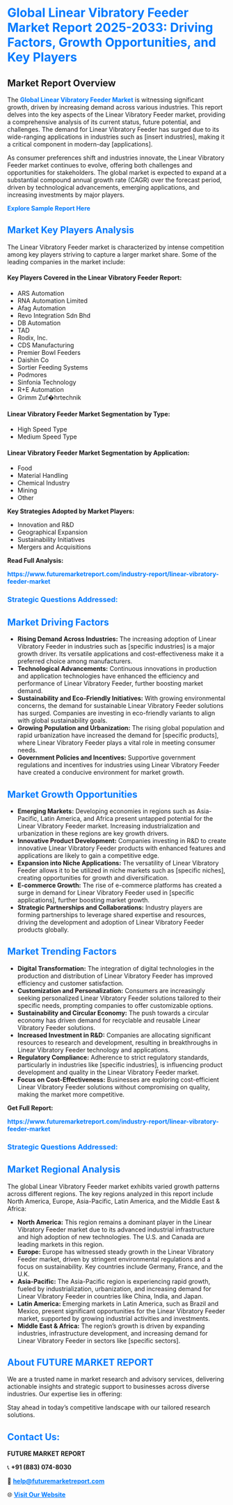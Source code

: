 <h1 style="color: #007BFF;">Global Linear Vibratory Feeder Market Report 2025-2033: Driving Factors, Growth Opportunities, and Key Players</h1>

<section id="overview">
<h2>Market Report Overview</h2>
<p>The <a href="https://www.futuremarketreport.com/industry-report/linear-vibratory-feeder-market" style="color: #007BFF; text-decoration: none;"><strong>Global Linear Vibratory Feeder Market</strong></a> is witnessing significant growth, driven by increasing demand across various industries. This report delves into the key aspects of the Linear Vibratory Feeder market, providing a comprehensive analysis of its current status, future potential, and challenges. The demand for Linear Vibratory Feeder has surged due to its wide-ranging applications in industries such as [insert industries], making it a critical component in modern-day [applications].</p>
<p>As consumer preferences shift and industries innovate, the Linear Vibratory Feeder market continues to evolve, offering both challenges and opportunities for stakeholders. The global market is expected to expand at a substantial compound annual growth rate (CAGR) over the forecast period, driven by technological advancements, emerging applications, and increasing investments by major players.</p>
</section>

<section id="overview">
<p><a href="https://www.futuremarketreport.com/request-sample/reportId=104300" style="color: #007BFF; text-decoration: none;"><strong>Explore Sample Report Here</strong></a></p>
</section>

<section id="key-players">
<h2 style="color: #007BFF;">Market Key Players Analysis</h2>
<p>The Linear Vibratory Feeder market is characterized by intense competition among key players striving to capture a larger market share. Some of the leading companies in the market include:</p>
<h4>Key Players Covered in the Linear Vibratory Feeder Report:</h4>
<ul><li>ARS Automation</li><li>RNA Automation Limited</li><li>Afag Automation</li><li>Revo Integration Sdn Bhd</li><li>DB Automation</li><li>TAD</li><li>Rodix, Inc.</li><li>CDS Manufacturing</li><li>Premier Bowl Feeders</li><li>Daishin Co</li><li>Sortier Feeding Systems</li><li>Podmores</li><li>Sinfonia Technology</li><li>R+E Automation</li><li>Grimm Zuf�hrtechnik</li></ul>
<h4>Linear Vibratory Feeder Market Segmentation by Type:</h4>
<ul><li>High Speed Type</li><li>Medium Speed Type</li></ul>

<h4>Linear Vibratory Feeder Market Segmentation by Application:</h4>
<ul><li>Food</li><li>Material Handling</li><li>Chemical Industry</li><li>Mining</li><li>Other</li></ul>
<p><strong>Key Strategies Adopted by Market Players:</strong></p>
<ul>
<li>Innovation and R&D</li>
<li>Geographical Expansion</li>
<li>Sustainability Initiatives</li>
<li>Mergers and Acquisitions</li>
</ul>
</section>

<section>
<p><strong>Read Full Analysis: </strong></p><a href="https://www.futuremarketreport.com/industry-report/linear-vibratory-feeder-market" style="color: #007BFF; text-decoration: none;"><strong>https://www.futuremarketreport.com/industry-report/linear-vibratory-feeder-market</strong></a>
<h3 style="color: #007BFF;">Strategic Questions Addressed:</h3>
</section>

<section id="driving-factors">
<h2 style="color: #007BFF;">Market Driving Factors</h2>
<ul>
<li><strong>Rising Demand Across Industries:</strong> The increasing adoption of Linear Vibratory Feeder in industries such as [specific industries] is a major growth driver. Its versatile applications and cost-effectiveness make it a preferred choice among manufacturers.</li>
<li><strong>Technological Advancements:</strong> Continuous innovations in production and application technologies have enhanced the efficiency and performance of Linear Vibratory Feeder, further boosting market demand.</li>
<li><strong>Sustainability and Eco-Friendly Initiatives:</strong> With growing environmental concerns, the demand for sustainable Linear Vibratory Feeder solutions has surged. Companies are investing in eco-friendly variants to align with global sustainability goals.</li>
<li><strong>Growing Population and Urbanization:</strong> The rising global population and rapid urbanization have increased the demand for [specific products], where Linear Vibratory Feeder plays a vital role in meeting consumer needs.</li>
<li><strong>Government Policies and Incentives:</strong> Supportive government regulations and incentives for industries using Linear Vibratory Feeder have created a conducive environment for market growth.</li>
</ul>
</section>

<section id="growth-opportunities">
<h2 style="color: #007BFF;">Market Growth Opportunities</h2>
<ul>
<li><strong>Emerging Markets:</strong> Developing economies in regions such as Asia-Pacific, Latin America, and Africa present untapped potential for the Linear Vibratory Feeder market. Increasing industrialization and urbanization in these regions are key growth drivers.</li>
<li><strong>Innovative Product Development:</strong> Companies investing in R&D to create innovative Linear Vibratory Feeder products with enhanced features and applications are likely to gain a competitive edge.</li>
<li><strong>Expansion into Niche Applications:</strong> The versatility of Linear Vibratory Feeder allows it to be utilized in niche markets such as [specific niches], creating opportunities for growth and diversification.</li>
<li><strong>E-commerce Growth:</strong> The rise of e-commerce platforms has created a surge in demand for Linear Vibratory Feeder used in [specific applications], further boosting market growth.</li>
<li><strong>Strategic Partnerships and Collaborations:</strong> Industry players are forming partnerships to leverage shared expertise and resources, driving the development and adoption of Linear Vibratory Feeder products globally.</li>
</ul>
</section>

<section id="trending-factors">
<h2 style="color: #007BFF;">Market Trending Factors</h2>
<ul>
<li><strong>Digital Transformation:</strong> The integration of digital technologies in the production and distribution of Linear Vibratory Feeder has improved efficiency and customer satisfaction.</li>
<li><strong>Customization and Personalization:</strong> Consumers are increasingly seeking personalized Linear Vibratory Feeder solutions tailored to their specific needs, prompting companies to offer customizable options.</li>
<li><strong>Sustainability and Circular Economy:</strong> The push towards a circular economy has driven demand for recyclable and reusable Linear Vibratory Feeder solutions.</li>
<li><strong>Increased Investment in R&D:</strong> Companies are allocating significant resources to research and development, resulting in breakthroughs in Linear Vibratory Feeder technology and applications.</li>
<li><strong>Regulatory Compliance:</strong> Adherence to strict regulatory standards, particularly in industries like [specific industries], is influencing product development and quality in the Linear Vibratory Feeder market.</li>
<li><strong>Focus on Cost-Effectiveness:</strong> Businesses are exploring cost-efficient Linear Vibratory Feeder solutions without compromising on quality, making the market more competitive.</li>
</ul>
</section>

<section>
<p><strong>Get Full Report: </strong></p><a href="https://www.futuremarketreport.com/industry-report/linear-vibratory-feeder-market" style="color: #007BFF; text-decoration: none;"><strong>https://www.futuremarketreport.com/industry-report/linear-vibratory-feeder-market</strong></a>
<h3 style="color: #007BFF;">Strategic Questions Addressed:</h3>
</section>


<section id="regional-analysis">
<h2 style="color: #007BFF;">Market Regional Analysis</h2>
<p>The global Linear Vibratory Feeder market exhibits varied growth patterns across different regions. The key regions analyzed in this report include North America, Europe, Asia-Pacific, Latin America, and the Middle East & Africa:</p>
<ul>
<li><strong>North America:</strong> This region remains a dominant player in the Linear Vibratory Feeder market due to its advanced industrial infrastructure and high adoption of new technologies. The U.S. and Canada are leading markets in this region.</li>
<li><strong>Europe:</strong> Europe has witnessed steady growth in the Linear Vibratory Feeder market, driven by stringent environmental regulations and a focus on sustainability. Key countries include Germany, France, and the U.K.</li>
<li><strong>Asia-Pacific:</strong> The Asia-Pacific region is experiencing rapid growth, fueled by industrialization, urbanization, and increasing demand for Linear Vibratory Feeder in countries like China, India, and Japan.</li>
<li><strong>Latin America:</strong> Emerging markets in Latin America, such as Brazil and Mexico, present significant opportunities for the Linear Vibratory Feeder market, supported by growing industrial activities and investments.</li>
<li><strong>Middle East & Africa:</strong> The region’s growth is driven by expanding industries, infrastructure development, and increasing demand for Linear Vibratory Feeder in sectors like [specific sectors].</li>
</ul>
</section>

<footer>
<h2 style="color: #007BFF;">About FUTURE MARKET REPORT</h2>
<p>We are a trusted name in market research and advisory services, delivering actionable insights and strategic support to businesses across diverse industries. Our expertise lies in offering:</p>

<p>Stay ahead in today’s competitive landscape with our tailored research solutions.</p>

<h2 style="color: #007BFF;">Contact Us:</h2>
<p><strong>FUTURE MARKET REPORT</strong></p>
<p>📞 <strong>+91 (883) 074-8030</strong></p>
<p>📧 <strong><a href="mailto:help@futuremarketreport.com" style="color: #007BFF;">help@futuremarketreport.com</a></strong></p>
<p>🌐 <strong><a href="https://www.futuremarketreport.com/" style="color: #007BFF;">Visit Our Website</a></strong></p>
</footer>